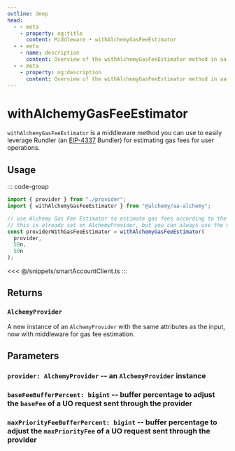 ```yaml
---
outline: deep
head:
  - - meta
    - property: og:title
      content: Middleware • withAlchemyGasFeeEstimator
  - - meta
    - name: description
      content: Overview of the withAlchemyGasFeeEstimator method in aa-alchemy
  - - meta
    - property: og:description
      content: Overview of the withAlchemyGasFeeEstimator method in aa-alchemy
---
```


# withAlchemyGasFeeEstimator

`withAlchemyGasFeeEstimator` is a middleware method you can use to easily leverage Rundler (an [EIP-4337](https://eips.ethereum.org/EIPS/eip-4337) Bundler) for estimating gas fees for user operations.

## Usage

::: code-group

```ts [example.ts]
import { provider } from "./provider";
import { withAlchemyGasFeeEstimator } from "@alchemy/aa-alchemy";

// use Alchemy Gas Fee Estimator to estimate gas fees according to the expectations of Rundler.
// this is already set on AlchemyProvider, but you can always use the middleware directly to create a new instance.
const providerWithGasFeeEstimator = withAlchemyGasFeeEstimator(
  provider,
  50n,
  50n
);
```

<<< @/snippets/smartAccountClient.ts
:::

## Returns

### `AlchemyProvider`

A new instance of an `AlchemyProvider` with the same attributes as the input, now with middleware for gas fee estimation.

## Parameters

### `provider: AlchemyProvider` -- an `AlchemyProvider` instance

### `baseFeeBufferPercent: bigint` -- buffer percentage to adjust the `baseFee` of a UO request sent through the provider

### `maxPriorityFeeBufferPercent: bigint` -- buffer percentage to adjust the `maxPriorityFee` of a UO request sent through the provider
